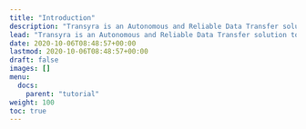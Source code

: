 ```yaml
---
title: "Introduction"
description: "Transyra is an Autonomous and Reliable Data Transfer solution to manage remote location transfers from central console"
lead: "Transyra is an Autonomous and Reliable Data Transfer solution to manage remote location transfers from central console"
date: 2020-10-06T08:48:57+00:00
lastmod: 2020-10-06T08:48:57+00:00
draft: false
images: []
menu:
  docs:
    parent: "tutorial"
weight: 100
toc: true
---
```


